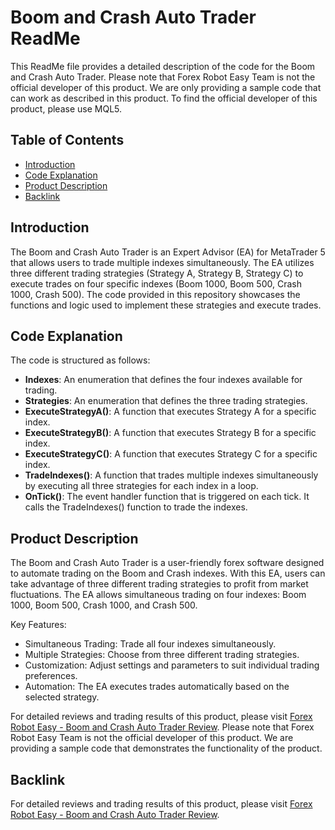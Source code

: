# Boom and Crash Auto Trader ReadMe

This ReadMe file provides a detailed description of the code for the Boom and Crash Auto Trader. Please note that Forex Robot Easy Team is not the official developer of this product. We are only providing a sample code that can work as described in this product. To find the official developer of this product, please use MQL5.

## Table of Contents
- [Introduction](#introduction)
- [Code Explanation](#code-explanation)
- [Product Description](#product-description)
- [Backlink](#backlink)

## Introduction
The Boom and Crash Auto Trader is an Expert Advisor (EA) for MetaTrader 5 that allows users to trade multiple indexes simultaneously. The EA utilizes three different trading strategies (Strategy A, Strategy B, Strategy C) to execute trades on four specific indexes (Boom 1000, Boom 500, Crash 1000, Crash 500). The code provided in this repository showcases the functions and logic used to implement these strategies and execute trades.

## Code Explanation
The code is structured as follows:

- **Indexes**: An enumeration that defines the four indexes available for trading.
- **Strategies**: An enumeration that defines the three trading strategies.
- **ExecuteStrategyA()**: A function that executes Strategy A for a specific index.
- **ExecuteStrategyB()**: A function that executes Strategy B for a specific index.
- **ExecuteStrategyC()**: A function that executes Strategy C for a specific index.
- **TradeIndexes()**: A function that trades multiple indexes simultaneously by executing all three strategies for each index in a loop.
- **OnTick()**: The event handler function that is triggered on each tick. It calls the TradeIndexes() function to trade the indexes.

## Product Description
The Boom and Crash Auto Trader is a user-friendly forex software designed to automate trading on the Boom and Crash indexes. With this EA, users can take advantage of three different trading strategies to profit from market fluctuations. The EA allows simultaneous trading on four indexes: Boom 1000, Boom 500, Crash 1000, and Crash 500.

Key Features:
- Simultaneous Trading: Trade all four indexes simultaneously.
- Multiple Strategies: Choose from three different trading strategies.
- Customization: Adjust settings and parameters to suit individual trading preferences.
- Automation: The EA executes trades automatically based on the selected strategy.

For detailed reviews and trading results of this product, please visit [Forex Robot Easy - Boom and Crash Auto Trader Review](https://forexroboteasy.com/forex-robot-review/boom-crash-auto-trader-review-user-friendly-forex-software/). Please note that Forex Robot Easy Team is not the official developer of this product. We are providing a sample code that demonstrates the functionality of the product.

## Backlink
For detailed reviews and trading results of this product, please visit [Forex Robot Easy - Boom and Crash Auto Trader Review](https://forexroboteasy.com/forex-robot-review/boom-crash-auto-trader-review-user-friendly-forex-software/).
